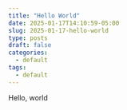 ```yaml
---
title: "Hello World"
date: 2025-01-17T14:10:59-05:00
slug: 2025-01-17-hello-world
type: posts
draft: false
categories:
  - default
tags:
  - default
---
```


Hello, world